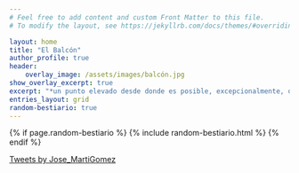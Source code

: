 ```yaml
---
# Feel free to add content and custom Front Matter to this file.
# To modify the layout, see https://jekyllrb.com/docs/themes/#overriding-theme-defaults

layout: home
title: "El Balcón"
author_profile: true
header:
    overlay_image: /assets/images/balcón.jpg
show_overlay_excerpt: true
excerpt: "*un punto elevado desde donde es posible, excepcionalmente, divisar un paisaje extenso*<br/>el blog de José Martí Gómez "
entries_layout: grid
random-bestiario: true
---
```


{% if page.random-bestiario %}
{% include random-bestiario.html %}
{% endif %}

<a class="twitter-timeline" href="https://twitter.com/Jose_MartiGomez?ref_src=twsrc%5Etfw">Tweets by Jose_MartiGomez</a> <script async src="https://platform.twitter.com/widgets.js" charset="utf-8"></script>


